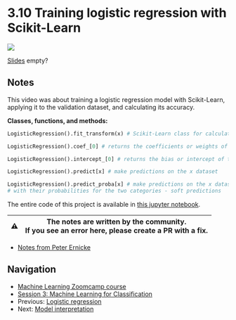 # 3.10 Training logistic regression with Scikit-Learn

<!-- markdownlint-disable MD033 -->
<!-- markdownlint-disable MD045 -->
<a href="https://www.youtube.com/watch?v=hae_jXe2fN0&list=PL3MmuxUbc_hIhxl5Ji8t4O6lPAOpHaCLR"><img src="images/thumbnail-3-10.jpg"></a>

[Slides](https://www.slideshare.net/AlexeyGrigorev/ml-zoomcamp-3-machine-learning-for-classification) empty?

## Notes

This video was about training a logistic regression model with Scikit-Learn, applying it to the validation dataset, and calculating its accuracy.

**Classes, functions, and methods:**

```python
LogisticRegression().fit_transform(x) # Scikit-Learn class for calculating the logistic regression model.

LogisticRegression().coef_[0] # returns the coefficients or weights of the LR model

LogisticRegression().intercept_[0] # returns the bias or intercept of the LR model

LogisticRegression().predict[x] # make predictions on the x dataset

LogisticRegression().predict_proba[x] # make predictions on the x dataset, and returns two columns
# with their probabilities for the two categories - soft predictions
```

The entire code of this project is available in [this jupyter notebook](https://github.com/alexeygrigorev/mlbookcamp-code/blob/master/chapter-03-churn-prediction/03-churn.ipynb).

|⚠️|The notes are written by the community.<br>If you see an error here, please create a PR with a fix.|
|---|:-:|

* [Notes from Peter Ernicke](https://knowmledge.com/2023/09/30/ml-zoomcamp-2023-machine-learning-for-classification-part-10/)

## Navigation

* [Machine Learning Zoomcamp course](../)
* [Session 3: Machine Learning for Classification](./)
* Previous: [Logistic regression](09-logistic-regression.md)
* Next: [Model interpretation](11-log-reg-interpretation.md)
